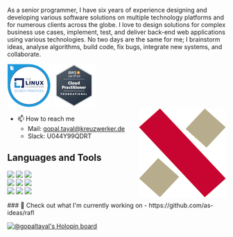 As a senior programmer, I have six years of experience designing and developing various software solutions on multiple technology platforms and for numerous clients across the globe. I love to design solutions for complex business use cases, implement, test, and deliver back-end web applications using various technologies. No two days are the same for me; I brainstorm ideas, analyse algorithms, build code, fix bugs, integrate new systems, and collaborate.
<div>
<img src="https://github.com/gopaltayal/gopaltayal/blob/main/assets/lfc131-green-software-for-practitioners.png" width="100">
<img src="https://github.com/gopaltayal/gopaltayal/blob/main/assets/aws-certified-cloud-practitioner.png" width="100">
</div>
<img align="right" src="https://raw.githubusercontent.com/kreuzwerkerbot/kreuzwerkerbot/master/assets/xw.png" width="200">

- 📫 How to reach me 
  -  Mail: gopal.tayal@kreuzwerker.de
  -  Slack: U044Y99QDRT 

## Languages and Tools

<p>

  <code><img width="10%" src="https://www.vectorlogo.zone/logos/java/java-horizontal.svg"></code>
  <code><img width="10%" src="https://www.vectorlogo.zone/logos/springio/springio-ar21.svg"></code>
  <code><img width="10%" src="https://www.vectorlogo.zone/logos/amazon_aws/amazon_aws-ar21.svg"></code>
  <br />
  <code><img width="10%" src="https://www.vectorlogo.zone/logos/kotlinlang/kotlinlang-ar21.svg"></code>
  <code><img width="10%" src="https://www.vectorlogo.zone/logos/gnu_bash/gnu_bash-ar21.svg"></code>
  <code><img width="10%" src="https://www.vectorlogo.zone/logos/eclipse/eclipse-ar21.svg"></code>
  <br />
  <code><img width="10%" src="https://www.vectorlogo.zone/logos/kubernetes/kubernetes-ar21.svg"></code>
  <code><img width="10%" src="https://www.vectorlogo.zone/logos/docker/docker-ar21.svg"></code>
  <code><img width="10%" src="https://www.vectorlogo.zone/logos/containerdio/containerdio-ar21.svg"></code>
  <br />
 
</p>
### 👷 Check out what I'm currently working on
- https://github.com/as-ideas/rafl

<!--START_SECTION:badges-->
<!--END_SECTION:badges-->

[![@gopaltayal's Holopin board](https://holopin.me/gopaltayal)](https://holopin.io/@gopaltayal)
